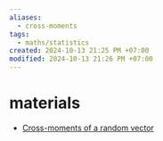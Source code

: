 ```yaml
---
aliases:
  - cross-moments
tags:
  - maths/statistics
created: 2024-10-13 21:25 PM +07:00
modified: 2024-10-13 21:26 PM +07:00
---
```

# materials
- [Cross-moments of a random vector](https://www.statlect.com/fundamentals-of-probability/cross-moments)